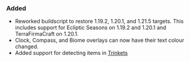 ### Added
- Reworked buildscript to restore 1.19.2, 1.20.1, and 1.21.5 targets. This includes support for Ecliptic Seasons on 1.19.2 and 1.20.1 and TerraFirmaCraft on 1.20.1.
- Clock, Compass, and Biome overlays can now have their text colour changed.
- Added support for detecting items in [Trinkets](https://modrinth.com/mod/trinkets)